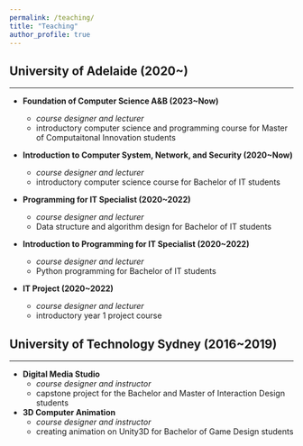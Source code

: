 ```yaml
---
permalink: /teaching/
title: "Teaching"
author_profile: true
---
```


## University of Adelaide (2020~)
---
- **Foundation of Computer Science A&B (2023~Now)**
	- *course designer and lecturer*
	- introductory computer science and programming course for Master of Computaitonal Innovation students
- **Introduction to Computer System, Network, and Security (2020~Now)**
	- *course designer and lecturer*
	- introductory computer science course for Bachelor of IT students

- **Programming for IT Specialist (2020~2022)**
	- *course designer and lecturer*
	- Data structure and algorithm design for Bachelor of IT students
- **Introduction to Programming for IT Specialist (2020~2022)**
	- *course designer and lecturer*
	- Python programming for Bachelor of IT students
- **IT Project (2020~2022)**
	- *course designer and lecturer*
	- introductory year 1 project course

## University of Technology Sydney (2016~2019)
---
- **Digital Media Studio**
	- *course designer and instructor*
	- capstone project for the Bachelor and Master of Interaction Design students
- **3D Computer Animation**
	- *course designer and instructor*
	- creating animation on Unity3D for Bachelor of Game Design students
